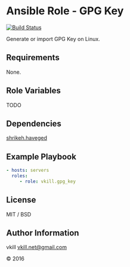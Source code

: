 Ansible Role - GPG Key
=========

[![Build Status](https://travis-ci.org/vkill/ansible-role-gpg_key.svg?branch=master)](https://travis-ci.org/vkill/ansible-role-gpg_key)

Generate or import GPG Key on Linux.

Requirements
------------

None.

Role Variables
--------------

TODO

Dependencies
------------

[shrikeh.haveged](https://github.com/shrikeh-ansible-roles/ansible-haveged)

Example Playbook
----------------

```yaml
- hosts: servers
  roles:
     - role: vkill.gpg_key
```

License
-------

MIT / BSD

Author Information
------------------

vkill <vkill.net@gmail.com>

&copy; 2016
